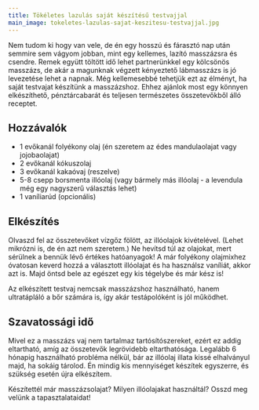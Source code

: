 ```yaml
---
title: Tökéletes lazulás saját készítésű testvajjal
main_image: tokeletes-lazulas-sajat-keszitesu-testvajjal.jpg
---
```


Nem tudom ki hogy van vele, de én egy hosszú és fárasztó nap után semmire sem
vágyom jobban, mint egy kellemes, lazító masszázsra és csendre. Remek együtt
töltött idő lehet partnerünkkel egy kölcsönös masszázs, de akár a magunknak
végzett kényeztető lábmasszázs is jó levezetése lehet a napnak. Még kellemesebbé
tehetjük ezt az élményt, ha saját testvajat készítünk a masszázshoz. Ehhez
ajánlok most egy könnyen elkészíthető, pénztárcabarát és teljesen természetes
összetevőkből álló receptet.

## Hozzávalók

*   1 evőkanál folyékony olaj (én szeretem az édes mandulaolajat vagy jojobaolajat)
*   2 evőkanál kókuszolaj
*   3 evőkanál kakaóvaj (reszelve)
*   5-8 csepp borsmenta illóolaj (vagy bármely más illóolaj - a levendula még egy nagyszerű választás lehet)
*   1 vaníliarúd (opcionális)

## Elkészítés

Olvaszd fel az összetevőket vízgőz fölött, az illóolajok kivételével. (Lehet
mikrózni is, de én azt nem szeretem.) Ne hevítsd túl az olajokat, mert sérülnek
a bennük lévő értékes hatóanyagok! A már folyékony olajmixhez óvatosan keverd
hozzá a választott illóolajat és ha használsz vaníliát, akkor azt is. Majd öntsd
bele az egészet egy kis tégelybe és már kész is!

Az elkészített testvaj nemcsak masszázshoz használható, hanem ultratápláló a bőr
számára is, így akár testápolóként is jól működhet.

## Szavatossági idő

Mivel ez a masszázs vaj nem tartalmaz tartósítószereket, ezért ez addig
eltartható, amíg az összetevők legrövidebb eltarthatósága. Legalább 6 hónapig
használható probléma nélkül, bár az illóolaj illata kissé elhalványul majd, ha
sokáig tárolod. Én mindig kis mennyiséget készítek egyszerre, és szükség esetén
újra elkészítem.

Készítettél már masszázsolajat? Milyen illóolajakat használtál? Osszd meg velünk
a tapasztalataidat!


